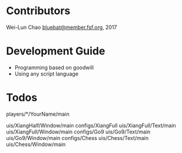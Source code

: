 Contributors
============
Wei-Lun Chao <bluebat@member.fsf.org>, 2017

Development Guide
=================
* Programming based on goodwill
* Using any script language

Todos
=====
players/*/YourName/main

uis/XiangHalf/Window/main
configs/XiangFull
uis/XiangFull/Text/main
uis/XiangFull/Window/main
configs/Go9
uis/Go9/Text/main
uis/Go9/Window/main
configs/Chess
uis/Chess/Text/main
uis/Chess/Window/main
